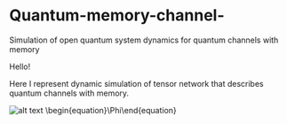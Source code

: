 # Quantum-memory-channel-
Simulation of open quantum system dynamics for quantum channels with memory

Hello!

Here I represent dynamic simulation of tensor network that describes quantum channels with memory.


![alt text](https://pp.userapi.com/c850636/v850636246/152e88/WNYkqp0rzpU.jpg)
 \begin{equation}\Phi\end{equation}
